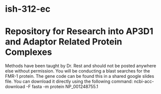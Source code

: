 # ish-312-ec
# Repository for Research into AP3D1 and Adaptor Related Protein Complexes 
Methods have been taught by Dr. Rest and should not be posted anywhere else without permission.
You will be conducting a blast searches for the FMR-1 protein.
The gene code can be found this in a shared google slides file. You can download it directly using the following command:
ncbi-acc-download -F fasta -m protein NP_001248755.1
